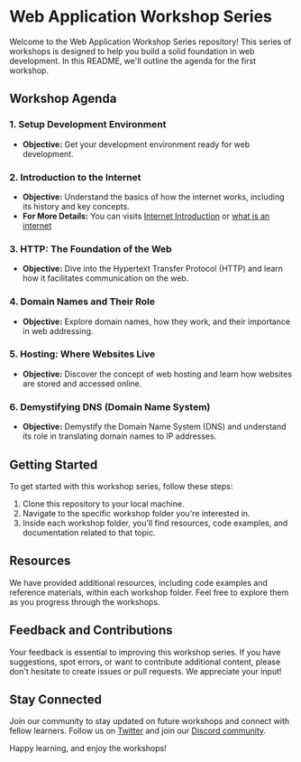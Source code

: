 # Web Application Workshop Series

Welcome to the Web Application Workshop Series repository! This series of workshops is designed to help you build a solid foundation in web development. In this README, we'll outline the agenda for the first workshop.

## Workshop Agenda

### 1. Setup Development Environment

- **Objective:** Get your development environment ready for web development.

### 2. Introduction to the Internet

- **Objective:** Understand the basics of how the internet works, including its history and key concepts.
- **For More Details:** You can visits [Internet Introduction](https://roadmap.sh/guides/what-is-internet) or [what is an internet]([introduction](https://github.com/jabir-hussain/web-workshops/blob/workshop-1/workshop-1/introduction-of-internet.md))

### 3. HTTP: The Foundation of the Web

- **Objective:** Dive into the Hypertext Transfer Protocol (HTTP) and learn how it facilitates communication on the web.

### 4. Domain Names and Their Role

- **Objective:** Explore domain names, how they work, and their importance in web addressing.

### 5. Hosting: Where Websites Live

- **Objective:** Discover the concept of web hosting and learn how websites are stored and accessed online.

### 6. Demystifying DNS (Domain Name System)

- **Objective:** Demystify the Domain Name System (DNS) and understand its role in translating domain names to IP addresses.

## Getting Started

To get started with this workshop series, follow these steps:

1. Clone this repository to your local machine.
2. Navigate to the specific workshop folder you're interested in.
3. Inside each workshop folder, you'll find resources, code examples, and documentation related to that topic.

## Resources

We have provided additional resources, including code examples and reference materials, within each workshop folder. Feel free to explore them as you progress through the workshops.

## Feedback and Contributions

Your feedback is essential to improving this workshop series. If you have suggestions, spot errors, or want to contribute additional content, please don't hesitate to create issues or pull requests. We appreciate your input!

## Stay Connected

Join our community to stay updated on future workshops and connect with fellow learners. Follow us on [Twitter](https://twitter.com/YourWorkshopSeries) and join our [Discord community](https://discord.gg/YourWorkshopSeries).

Happy learning, and enjoy the workshops!
